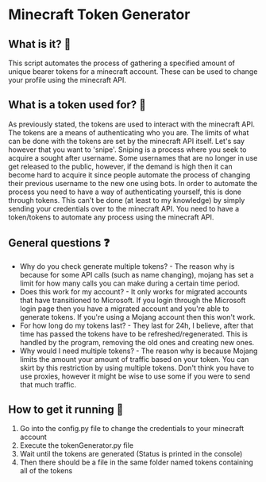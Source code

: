 # Minecraft Token Generator 

## What is it? 🔑

This script automates the process of gathering a specified amount of unique bearer tokens for a minecraft account. These can be used to change your profile using the minecraft API.

## What is a token used for? 🤔

As previously stated, the tokens are used to interact with the minecraft API. The tokens are a means of authenticating who you are. The limits of what can be done with the tokens are set by the minecraft API itself. Let's say however that you want to 'snipe'. Sniping is a process where you seek to acquire a sought after username. Some usernames that are no longer in use get released to the public, however, if the demand is high then it can become hard to acquire it since people automate the process of changing their previous username to the new one using bots. In order to automate the process you need to have a way of authenticating yourself, this is done through tokens. This can't be done (at least to my knowledge) by simply sending your credentials over to the minecraft API. You need to have a token/tokens to automate any process using the minecraft API.    

## General questions ❓

* Why do you check generate multiple tokens? - The reason why is because for some API calls (such as name changing), mojang has set a limit for how many calls you can make during a certain time period.
* Does this work for my account? - It only works for migrated accounts that have transitioned to Microsoft. If you login through the Microsoft login page then you have a migrated account and you're able to generate tokens. If you're using a Mojang account then this won't work.
* For how long do my tokens last? - They last for 24h, I believe, after that time has passed the tokens have to be refreshed/regenerated. This is handled by the program, removing the old ones and creating new ones.
* Why would I need multiple tokens? - The reason why is because Mojang limits the amount your amount of traffic based on your token. You can skirt by this restriction by using multiple tokens. Don't think you have to use proxies, however it might be wise to use some if you were to send that much traffic.

## How to get it running 🚗

1. Go into the config.py file to change the credentials to your minecraft account
2. Execute the tokenGenerator.py file
3. Wait until the tokens are generated (Status is printed in the console)
4. Then there should be a file in the same folder named tokens containing all of the tokens
